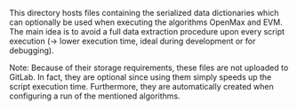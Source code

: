 This directory hosts files containing the serialized data dictionaries which can optionally be used when executing the algorithms OpenMax and EVM. The main idea is to avoid a full data extraction procedure upon every script execution (-> lower execution time, ideal during development or for debugging).

Note: Because of their storage requirements, these files are not uploaded to GitLab. In fact, they are optional since using them simply speeds up the script execution time. Furthermore, they are automatically created when configuring a run of the mentioned algorithms.
